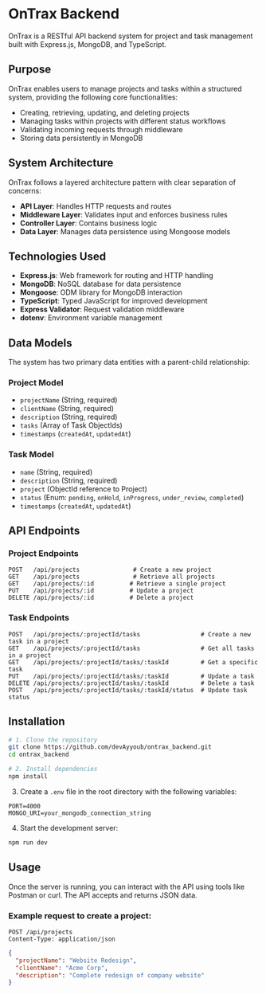 # OnTrax Backend

OnTrax is a RESTful API backend system for project and task management built with Express.js, MongoDB, and TypeScript.

## Purpose

OnTrax enables users to manage projects and tasks within a structured system, providing the following core functionalities:

- Creating, retrieving, updating, and deleting projects  
- Managing tasks within projects with different status workflows  
- Validating incoming requests through middleware  
- Storing data persistently in MongoDB

## System Architecture

OnTrax follows a layered architecture pattern with clear separation of concerns:

- **API Layer**: Handles HTTP requests and routes  
- **Middleware Layer**: Validates input and enforces business rules  
- **Controller Layer**: Contains business logic  
- **Data Layer**: Manages data persistence using Mongoose models

## Technologies Used

- **Express.js**: Web framework for routing and HTTP handling  
- **MongoDB**: NoSQL database for data persistence  
- **Mongoose**: ODM library for MongoDB interaction  
- **TypeScript**: Typed JavaScript for improved development  
- **Express Validator**: Request validation middleware  
- **dotenv**: Environment variable management

## Data Models

The system has two primary data entities with a parent-child relationship:

### Project Model

- `projectName` (String, required)  
- `clientName` (String, required)  
- `description` (String, required)  
- `tasks` (Array of Task ObjectIds)  
- `timestamps` (`createdAt`, `updatedAt`)  

### Task Model

- `name` (String, required)  
- `description` (String, required)  
- `project` (ObjectId reference to Project)  
- `status` (Enum: `pending`, `onHold`, `inProgress`, `under_review`, `completed`)  
- `timestamps` (`createdAt`, `updatedAt`)  

## API Endpoints

### Project Endpoints

```http
POST   /api/projects               # Create a new project
GET    /api/projects               # Retrieve all projects
GET    /api/projects/:id          # Retrieve a single project
PUT    /api/projects/:id          # Update a project
DELETE /api/projects/:id          # Delete a project
```

### Task Endpoints

```http
POST   /api/projects/:projectId/tasks                 # Create a new task in a project
GET    /api/projects/:projectId/tasks                 # Get all tasks in a project
GET    /api/projects/:projectId/tasks/:taskId         # Get a specific task
PUT    /api/projects/:projectId/tasks/:taskId         # Update a task
DELETE /api/projects/:projectId/tasks/:taskId         # Delete a task
POST   /api/projects/:projectId/tasks/:taskId/status  # Update task status
```

## Installation

```bash
# 1. Clone the repository
git clone https://github.com/devAyyoub/ontrax_backend.git
cd ontrax_backend

# 2. Install dependencies
npm install
```

3. Create a `.env` file in the root directory with the following variables:

```env
PORT=4000
MONGO_URI=your_mongodb_connection_string
```

4. Start the development server:

```bash
npm run dev
```

## Usage

Once the server is running, you can interact with the API using tools like Postman or curl. The API accepts and returns JSON data.

### Example request to create a project:

```http
POST /api/projects
Content-Type: application/json
```

```json
{
  "projectName": "Website Redesign",
  "clientName": "Acme Corp",
  "description": "Complete redesign of company website"
}
```
